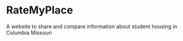 # RateMyPlace
A website to share and compare information about student housing in Columbia Missouri 
